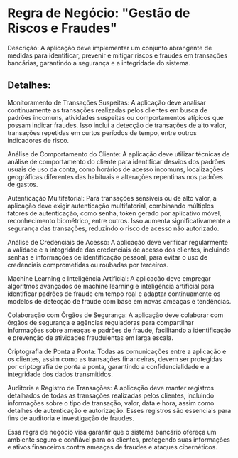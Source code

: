 # Regra de Negócio: "Gestão de Riscos e Fraudes"

Descrição: A aplicação deve implementar um conjunto abrangente de medidas para identificar, prevenir e mitigar riscos e fraudes em transações bancárias, garantindo a segurança e a integridade do sistema.

## Detalhes:

Monitoramento de Transações Suspeitas: A aplicação deve analisar continuamente as transações realizadas pelos clientes em busca de padrões incomuns, atividades suspeitas ou comportamentos atípicos que possam indicar fraudes. Isso inclui a detecção de transações de alto valor, transações repetidas em curtos períodos de tempo, entre outros indicadores de risco.

Análise de Comportamento do Cliente: A aplicação deve utilizar técnicas de análise de comportamento do cliente para identificar desvios dos padrões usuais de uso da conta, como horários de acesso incomuns, localizações geográficas diferentes das habituais e alterações repentinas nos padrões de gastos.

Autenticação Multifatorial: Para transações sensíveis ou de alto valor, a aplicação deve exigir autenticação multifatorial, combinando múltiplos fatores de autenticação, como senha, token gerado por aplicativo móvel, reconhecimento biométrico, entre outros. Isso aumenta significativamente a segurança das transações, reduzindo o risco de acesso não autorizado.

Análise de Credenciais de Acesso: A aplicação deve verificar regularmente a validade e a integridade das credenciais de acesso dos clientes, incluindo senhas e informações de identificação pessoal, para evitar o uso de credenciais comprometidas ou roubadas por terceiros.

Machine Learning e Inteligência Artificial: A aplicação deve empregar algoritmos avançados de machine learning e inteligência artificial para identificar padrões de fraude em tempo real e adaptar continuamente os modelos de detecção de fraude com base em novas ameaças e tendências.

Colaboração com Órgãos de Segurança: A aplicação deve colaborar com órgãos de segurança e agências reguladoras para compartilhar informações sobre ameaças e padrões de fraude, facilitando a identificação e prevenção de atividades fraudulentas em larga escala.

Criptografia de Ponta a Ponta: Todas as comunicações entre a aplicação e os clientes, assim como as transações financeiras, devem ser protegidas por criptografia de ponta a ponta, garantindo a confidencialidade e a integridade dos dados transmitidos.

Auditoria e Registro de Transações: A aplicação deve manter registros detalhados de todas as transações realizadas pelos clientes, incluindo informações sobre o tipo de transação, valor, data e hora, assim como detalhes de autenticação e autorização. Esses registros são essenciais para fins de auditoria e investigação de fraudes.

Essa regra de negócio visa garantir que o sistema bancário ofereça um ambiente seguro e confiável para os clientes, protegendo suas informações e ativos financeiros contra ameaças de fraudes e ataques cibernéticos.